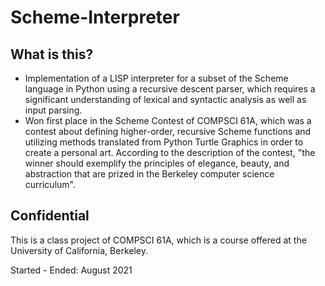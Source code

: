 # Scheme-Interpreter
## What is this?
- Implementation of a LISP interpreter for a subset of the Scheme language in Python using a recursive descent parser, which requires a significant understanding of lexical and syntactic analysis as well as input parsing. 
- Won first place in the Scheme Contest of COMPSCI 61A, which was a contest about defining higher-order, recursive Scheme functions and utilizing methods translated from Python Turtle Graphics in order to create a personal art. According to the description of the contest, "the winner should exemplify the principles of elegance, beauty, and abstraction that are prized in the Berkeley computer science curriculum".
## Confidential
This is a class project of COMPSCI 61A, which is a course offered at the University of California, Berkeley.

Started - Ended: August 2021
